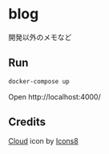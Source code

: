 # blog
開発以外のメモなど

## Run

```bash
docker-compose up
```

Open http://localhost:4000/

## Credits

<a target="_blank" href="https://icons8.com/icon/TBNNeMHyCBKn/cloud">Cloud</a> icon by <a target="_blank" href="https://icons8.com">Icons8</a>
